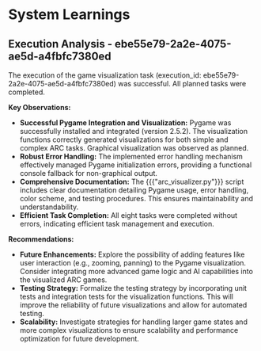 # System Learnings

## Execution Analysis - ebe55e79-2a2e-4075-ae5d-a4fbfc7380ed

The execution of the game visualization task (execution_id: ebe55e79-2a2e-4075-ae5d-a4fbfc7380ed) was successful. All planned tasks were completed.

**Key Observations:**

* **Successful Pygame Integration and Visualization:** Pygame was successfully installed and integrated (version 2.5.2). The visualization functions correctly generated visualizations for both simple and complex ARC tasks.  Graphical visualization was observed as planned.
* **Robust Error Handling:** The implemented error handling mechanism effectively managed Pygame initialization errors, providing a functional console fallback for non-graphical output.
* **Comprehensive Documentation:** The {{{"arc_visualizer.py"}}} script includes clear documentation detailing Pygame usage, error handling, color scheme, and testing procedures. This ensures maintainability and understandability.
* **Efficient Task Completion:** All eight tasks were completed without errors, indicating efficient task management and execution.

**Recommendations:**

* **Future Enhancements:** Explore the possibility of adding features like user interaction (e.g., zooming, panning) to the Pygame visualization. Consider integrating more advanced game logic and AI capabilities into the visualized ARC games.
* **Testing Strategy:**  Formalize the testing strategy by incorporating unit tests and integration tests for the visualization functions. This will improve the reliability of future visualizations and allow for automated testing.
* **Scalability:**  Investigate strategies for handling larger game states and more complex visualizations to ensure scalability and performance optimization for future development.